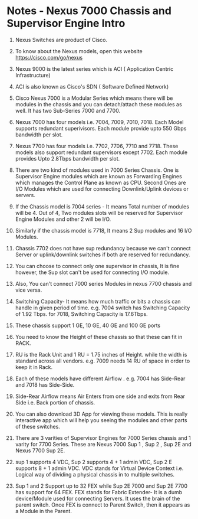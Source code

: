 # Notes - Nexus 7000 Chassis and Supervisor Engine Intro

1. Nexus Switches are product of Cisco.

2. To know about the Nexus models, open this website https://cisco.com/go/nexus

3. Nexus 9000 is the latest series which is ACI ( Application Centric Infrastructure)

4. ACI is also known as Cisco's SDN ( Software Defined Network)

5. Cisco Nexus 7000 is a Modular Series which means there will be  modules in the chassis and you can detach/attach these modules as well. It has two Sub-Series 7000 and 7700.

6. Nexus 7000 has four models i.e. 7004, 7009, 7010, 7018. Each Model supports redundant superivisors. Each module provide upto 550 Gbps bandwidth per slot.

7. Nexus 7700 has four models i.e. 7702, 7706, 7710 and 7718. These models also support redundant supervisors except 7702. Each module provides Upto 2.8Tbps bandwidth per slot.

8. There are two kind of modules used in 7000 Series Chassis. One is Supervisor Engine modules which are known as Forwarding Engines which manages the Control Plane as known as CPU. Second Ones are I/O Modules which are used for connecting Downlink/Uplink devices or servers.

9. If the Chassis model is 7004 series - It means Total number of modules will be 4. Out of 4, Two modules slots will be reserved for Supervisor Engine Modules and other 2 will be I/O.

10. Similarly if the chassis model is 7718, It means 2 Sup modules and 16 I/O Modules.

11. Chassis 7702 does not have sup redundancy because we can't connect Server or uplink/downlink switches if both are reserved for redundancy.

12. You can choose to connect only one supervisor in chassis, It is fine however, the Sup slot can't be used for connecting I/O module.

13. Also, You can't connect 7000 series Modules in nexus 7700 chassis and vice versa.

14. Switching Capacity- It means how much traffic or bits a chassis can handle in given period of time. e.g. 7004 switch has Switching Capacity of 1.92 Tbps. for 7018, Switching Capacity is 17.6Tbps.

15. These chassis support 1 GE, 10 GE, 40 GE and 100 GE ports

16. You need to know the Height of  these chassis so that these can fit in RACK.

17. RU is the Rack Unit and 1 RU = 1.75 inches of Height. while the width is standard across all vendors. e.g. 7009 needs 14 RU of space in order to keep it in Rack.

18. Each of these models have different Airflow . e.g. 7004 has Side-Rear and 7018 has Side-Side.

19. Side-Rear Airflow means Air Enters from one side and exits from Rear Side i.e. Back portion of chassis.

20. You can also download 3D App for viewing these models. This is really interactive app which will help you seeing the modules and other parts of these switches.

21. There are 3 varities of Supervisor Engines for 7000 Series chassis and 1 varity for 7700 Series. These are Nexus 7000 Sup 1 , Sup 2 , Sup 2E and Nexus 7700 Sup 2E.

22. sup 1 supports 4 VDC, Sup 2 supports 4 + 1 admin VDC, Sup 2 E supports 8 + 1 admin VDC. VDC stands for Virtual Device Context i.e. Logical way of dividing a physical chassis in to multiple switches.

23. Sup 1 and 2 Support up to 32 FEX while Sup 2E 7000 and Sup 2E 7700 has support for 64 FEX. FEX stands for Fabric Extender- It is a dumb device/Module used for connecting Servers. It uses the brain of the parent switch. Once FEX is connect to Parent Switch, then it appears as a Module in the Parent.